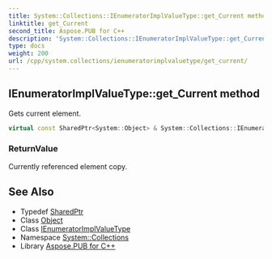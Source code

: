 ```yaml
---
title: System::Collections::IEnumeratorImplValueType::get_Current method
linktitle: get_Current
second_title: Aspose.PUB for C++
description: 'System::Collections::IEnumeratorImplValueType::get_Current method. Gets current element in C++.'
type: docs
weight: 200
url: /cpp/system.collections/ienumeratorimplvaluetype/get_current/
---
```

## IEnumeratorImplValueType::get_Current method


Gets current element.

```cpp
virtual const SharedPtr<System::Object> & System::Collections::IEnumeratorImplValueType<T>::get_Current() const override
```


### ReturnValue

Currently referenced element copy.

## See Also

* Typedef [SharedPtr](../../../system/sharedptr/)
* Class [Object](../../../system/object/)
* Class [IEnumeratorImplValueType](../)
* Namespace [System::Collections](../../)
* Library [Aspose.PUB for C++](../../../)
